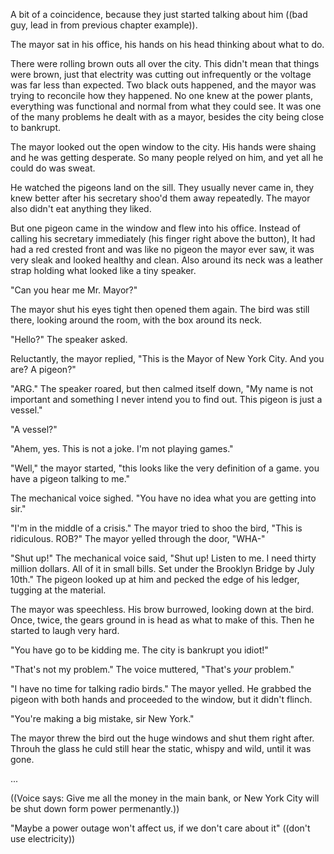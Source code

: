 









A bit of a coincidence, because they just started talking about him ((bad guy, lead in from previous chapter example)).

The mayor sat in his office, his hands on his head thinking about what to do.

There were rolling brown outs all over the city. This didn't mean that things were brown, just that electrity was cutting out infrequently or the voltage was far less than expected. Two black outs happened, and the mayor was trying to reconcile how they happened. No one knew at the power plants, everything was functional and normal from what they could see. It was one of the many problems he dealt with as a mayor, besides the city being close to bankrupt.

The mayor looked out the open window to the city. His hands were shaing and he was getting desperate. So many people relyed on him, and yet all he could do was sweat.

He watched the pigeons land on the sill. They usually never came in, they knew better after his secretary shoo'd them away repeatedly. The mayor also didn't eat anything they liked.

But one pigeon came in the window and flew into his office. Instead of calling his secretary immediately (his finger right above the button), It had had a red crested front and was like no pigeon the mayor ever saw, it was very sleak and looked healthy and clean. Also around its neck was a leather strap holding what looked like a tiny speaker.

"Can you hear me Mr. Mayor?"

The mayor shut his eyes tight then opened them again. The bird was still there, looking around the room, with the box around its neck.

"Hello?" The speaker asked.

Reluctantly, the mayor replied, "This is the Mayor of New York City. And you are? A pigeon?"

"ARG." The speaker roared, but then calmed itself down, "My name is not important and something I never intend you to find out. This pigeon is just a vessel."

"A vessel?"

"Ahem, yes. This is not a joke. I'm not playing games."

"Well," the mayor started, "this looks like the very definition of a game. you have a pigeon talking to me."

The mechanical voice sighed. "You have no idea what you are getting into sir."

"I'm in the middle of a crisis." The mayor tried to shoo the bird, "This is ridiculous. ROB?" The mayor yelled through the door, "WHA-"

"Shut up!" The mechanical voice said, "Shut up! Listen to me. I need thirty million dollars. All of it in small bills. Set under the Brooklyn Bridge by July 10th." The pigeon looked up at him and pecked the edge of his ledger, tugging at the material. 

The mayor was speechless. His brow burrowed, looking down at the bird. Once, twice, the gears ground in is head as what to make of this. Then he started to laugh very hard.

"You have go to be kidding me. The city is bankrupt you idiot!"

"That's not my problem." The voice muttered, "That's _your_ problem."

"I have no time for talking radio birds." The mayor yelled. He grabbed the pigeon with both hands and proceeded to the window, but it didn't flinch.

"You're making a big mistake, sir New York."

The mayor threw the bird out the huge windows and shut them right after. Throuh the glass he culd still hear the static, whispy and wild, until it was gone.



...

((Voice says: Give me all the money in the main bank, or New York City will be shut down form power permenantly.))










"Maybe a power outage won't affect us, if we don't care about it" ((don't use electricity))